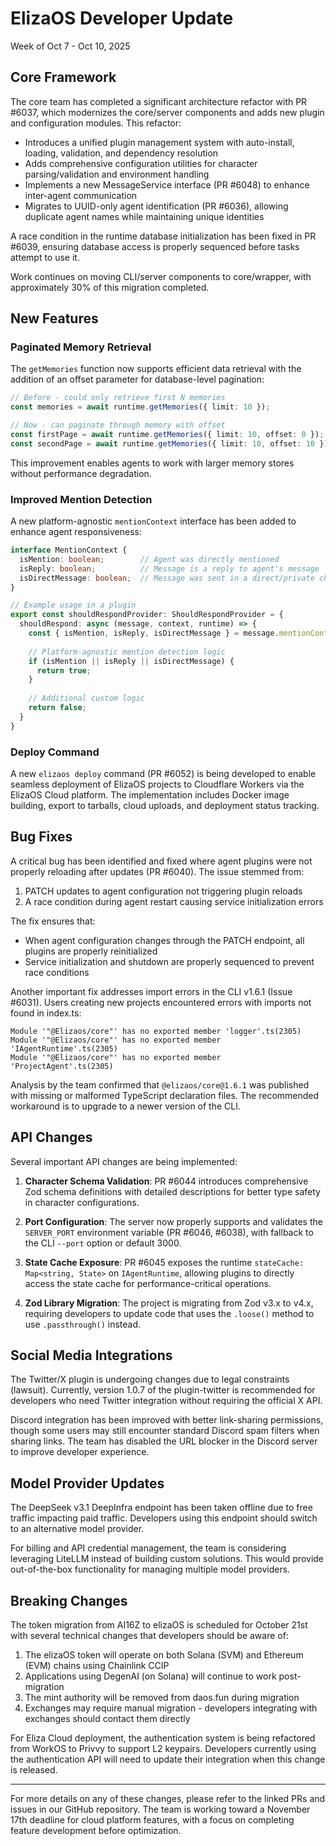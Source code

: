# ElizaOS Developer Update
Week of Oct 7 - Oct 10, 2025

## Core Framework

The core team has completed a significant architecture refactor with PR #6037, which modernizes the core/server components and adds new plugin and configuration modules. This refactor:

- Introduces a unified plugin management system with auto-install, loading, validation, and dependency resolution
- Adds comprehensive configuration utilities for character parsing/validation and environment handling
- Implements a new MessageService interface (PR #6048) to enhance inter-agent communication
- Migrates to UUID-only agent identification (PR #6036), allowing duplicate agent names while maintaining unique identities

A race condition in the runtime database initialization has been fixed in PR #6039, ensuring database access is properly sequenced before tasks attempt to use it.

Work continues on moving CLI/server components to core/wrapper, with approximately 30% of this migration completed.

## New Features

### Paginated Memory Retrieval

The `getMemories` function now supports efficient data retrieval with the addition of an offset parameter for database-level pagination:

```typescript
// Before - could only retrieve first N memories
const memories = await runtime.getMemories({ limit: 10 });

// Now - can paginate through memory with offset
const firstPage = await runtime.getMemories({ limit: 10, offset: 0 });
const secondPage = await runtime.getMemories({ limit: 10, offset: 10 });
```

This improvement enables agents to work with larger memory stores without performance degradation.

### Improved Mention Detection

A new platform-agnostic `mentionContext` interface has been added to enhance agent responsiveness:

```typescript
interface MentionContext {
  isMention: boolean;        // Agent was directly mentioned
  isReply: boolean;          // Message is a reply to agent's message
  isDirectMessage: boolean;  // Message was sent in a direct/private channel
}

// Example usage in a plugin
export const shouldRespondProvider: ShouldRespondProvider = {
  shouldRespond: async (message, context, runtime) => {
    const { isMention, isReply, isDirectMessage } = message.mentionContext || {};
    
    // Platform-agnostic mention detection logic
    if (isMention || isReply || isDirectMessage) {
      return true;
    }
    
    // Additional custom logic
    return false;
  }
}
```

### Deploy Command

A new `elizaos deploy` command (PR #6052) is being developed to enable seamless deployment of ElizaOS projects to Cloudflare Workers via the ElizaOS Cloud platform. The implementation includes Docker image building, export to tarballs, cloud uploads, and deployment status tracking.

## Bug Fixes

A critical bug has been identified and fixed where agent plugins were not properly reloading after updates (PR #6040). The issue stemmed from:

1. PATCH updates to agent configuration not triggering plugin reloads
2. A race condition during agent restart causing service initialization errors

The fix ensures that:
- When agent configuration changes through the PATCH endpoint, all plugins are properly reinitialized
- Service initialization and shutdown are properly sequenced to prevent race conditions

Another important fix addresses import errors in the CLI v1.6.1 (Issue #6031). Users creating new projects encountered errors with imports not found in index.ts:

```
Module '"@Elizaos/core"' has no exported member 'logger'.ts(2305)
Module '"@Elizaos/core"' has no exported member 'IAgentRuntime'.ts(2305)
Module '"@Elizaos/core"' has no exported member 'ProjectAgent'.ts(2305)
```

Analysis by the team confirmed that `@elizaos/core@1.6.1` was published with missing or malformed TypeScript declaration files. The recommended workaround is to upgrade to a newer version of the CLI.

## API Changes

Several important API changes are being implemented:

1. **Character Schema Validation**: PR #6044 introduces comprehensive Zod schema definitions with detailed descriptions for better type safety in character configurations.

2. **Port Configuration**: The server now properly supports and validates the `SERVER_PORT` environment variable (PR #6046, #6038), with fallback to the CLI `--port` option or default 3000.

3. **State Cache Exposure**: PR #6045 exposes the runtime `stateCache: Map<string, State>` on `IAgentRuntime`, allowing plugins to directly access the state cache for performance-critical operations.

4. **Zod Library Migration**: The project is migrating from Zod v3.x to v4.x, requiring developers to update code that uses the `.loose()` method to use `.passthrough()` instead.

## Social Media Integrations

The Twitter/X plugin is undergoing changes due to legal constraints (lawsuit). Currently, version 1.0.7 of the plugin-twitter is recommended for developers who need Twitter integration without requiring the official X API.

Discord integration has been improved with better link-sharing permissions, though some users may still encounter standard Discord spam filters when sharing links. The team has disabled the URL blocker in the Discord server to improve developer experience.

## Model Provider Updates

The DeepSeek v3.1 DeepInfra endpoint has been taken offline due to free traffic impacting paid traffic. Developers using this endpoint should switch to an alternative model provider.

For billing and API credential management, the team is considering leveraging LiteLLM instead of building custom solutions. This would provide out-of-the-box functionality for managing multiple model providers.

## Breaking Changes

The token migration from AI16Z to elizaOS is scheduled for October 21st with several technical changes that developers should be aware of:

1. The elizaOS token will operate on both Solana (SVM) and Ethereum (EVM) chains using Chainlink CCIP
2. Applications using DegenAI (on Solana) will continue to work post-migration
3. The mint authority will be removed from daos.fun during migration
4. Exchanges may require manual migration - developers integrating with exchanges should contact them directly

For Eliza Cloud deployment, the authentication system is being refactored from WorkOS to Privvy to support L2 keypairs. Developers currently using the authentication API will need to update their integration when this change is released.

---

For more details on any of these changes, please refer to the linked PRs and issues in our GitHub repository. The team is working toward a November 17th deadline for cloud platform features, with a focus on completing feature development before optimization.